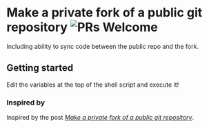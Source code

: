 # Make a private fork of a public git repository ![PRs Welcome](https://img.shields.io/badge/PRs-welcome-brightscreen.svg)

Including ability to sync code between the public repo and the fork.

## Getting started

Edit the variables at the top of the shell script and execute it!

### Inspired by

Inspired by the post *[Make a private fork of a public git repository](https://steinbaugh.com/posts/git-private-fork.html)*.
